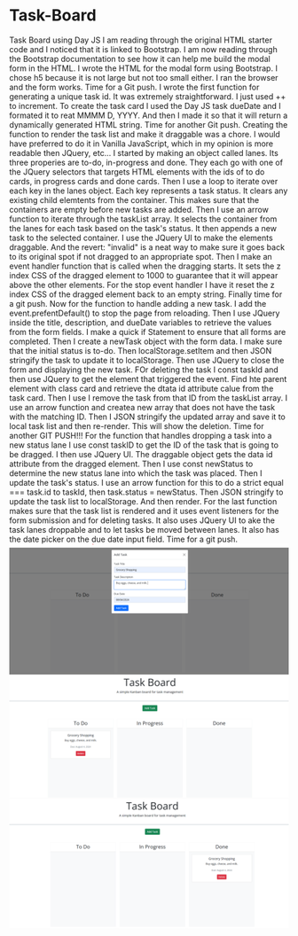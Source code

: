 # Task-Board
Task Board using Day JS
I am reading through the original HTML starter code and I noticed that it is linked to Bootstrap.
I am now reading through the Bootstrap documentation to see how it can help me build the modal form in the HTML. 
I wrote the HTML for the modal form using Bootstrap. 
I chose h5 because it is not large but not too small either.
I ran the browser and the form works. Time for a Git push. 
I wrote the first function for generating a unique task id. It was extremely straightforward. I just used ++ to increment. 
To create the task card I used the Day JS task dueDate and I formated it to reat MMMM D, YYYY. And then I made it so that it will 
return a dynamically generated HTML string. Time for another Git push. 
Creating the function to render the task list and make it draggable was a chore. I would have preferred to do it in Vanilla JavaScript, which in my opinion is more readable then JQuery, etc... 
I started by making an object called lanes. Its three properies are to-do, in-progress and done. They each go with one of the JQuery selectors that targets HTML elements with the ids of to do cards, in progress cards and done cards. Then I use a loop to iterate over each key in the lanes object. Each key represents a task status. It clears any existing child elemtents from the container. This makes sure that the containers are empty before new tasks are added. Then I use an arrow function to iterate through the taskList array. It selects the container from the lanes for each task based on the task's status. It then appends a new task to the selected container. 
I use the JQuery UI to make the elements draggable. And the revert: "invalid" is a neat way to make sure it goes back to its original spot if not dragged to an appropriate spot. Then I make an event handler function that is called when the dragging starts. It sets the z index CSS of the dragged element to 1000 to guarantee that it will appear above the other elements. For the stop event handler I have it reset the z index CSS of the dragged element back to an empty string. Finally time for a git push.
Now for the function to handle adding a new task. I add the event.prefentDefault() to stop the page from reloading. 
Then I use JQuery inside the title, description, and dueDate variables to retrieve the values from the form fields. 
I make a quick if Statement to ensure that all forms are completed. 
Then I create a newTask object with the form data. I make sure that the initial status is to-do. 
Then localStorage.setItem and then JSON stringify the task to update it to localStorage. 
Then use JQuery to close the form and displaying the new task. 
FOr deleting the task I const taskId and then use JQuery to get the element that triggered the event. Find hte parent element with class card and retrieve the dtata id attribute calue from the task card. Then I use I remove the task from that ID from the taskList array. I use an arrow function and createa new array that does not have the task with the matching ID. 
Then I JSON stringify the updated array and save it to local task list and then re-render. This will show the deletion. 
Time for another GIT PUSH!!!
For the function that handles dropping a task into a new status lane I use const taskID to get the ID of the task that is going to be dragged. I then use JQuery UI. The draggable object gets the data id attribute from the dragged element. Then I use const newStatus to determine the new status lane into which the task was placed. Then I update the task's status. I use an arrow function for this to do a strict equal === task.id to taskId, then task.status = newStatus.
Then JSON stringify to update the task list to localStorage. And then render. 
For the last function makes sure that the task list is rendered and it uses event listeners for the form submission and for deleting tasks. It also uses JQuery UI to ake the task lanes droppable and to let tasks be moved between lanes. It also has the date picker on the due date input field. Time for a git push. 
![Image Description](screenshot-1.png)
![Image Description](screenshot-2.png)
![Image Description](screenshot-3.png)
